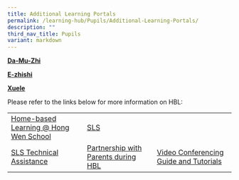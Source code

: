 ```yaml
---
title: Additional Learning Portals
permalink: /learning-hub/Pupils/Additional-Learning-Portals/
description: ""
third_nav_title: Pupils
variant: markdown
---
```

**[Da-Mu-Zhi](http://www.zbschools.sg/)**

 **[E-zhishi](http://www.ezhishi.net/)**

 **[Xuele](https://www.mtl.moe.edu.sg/xuele)**

Please refer to the links below for more information on HBL:

|                                       |                                     |                                        |
|---------------------------------------|-------------------------------------|----------------------------------------|
| [Home-based Learning @ Hong Wen School](/learning-hub/Pupils/Home-Based-Learning-Hong-Wen-School/) |                       [SLS](/learning-hub/Pupils/Student-Learning-Space-SLS/)                 |
|        [SLS Technical Assistance](/learning-hub/Pupils/SLS-Technical-Assistance/)       | [Partnership with Parents during HBL](/Partnership-with-Parents-during-HBL/) | [Video Conferencing Guide and Tutorials](/Video-Conferencing-Guide-and-Tutorials/) |


